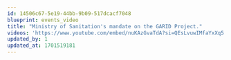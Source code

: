 ```yaml
---
id: 14506c67-5e19-44bb-9b09-517dcacf7048
blueprint: events_video
title: "Ministry of Sanitation's mandate on the GARID Project."
videos: 'https://www.youtube.com/embed/nuKAzGvaTdA?si=QEsLvuwIMfaYxXq5'
updated_by: 1
updated_at: 1701519181
---
```


